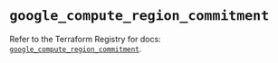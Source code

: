 # `google_compute_region_commitment`

Refer to the Terraform Registry for docs: [`google_compute_region_commitment`](https://registry.terraform.io/providers/hashicorp/google/5.19.0/docs/resources/compute_region_commitment).

